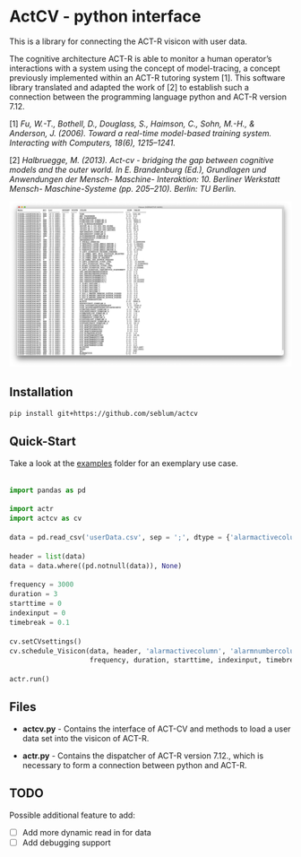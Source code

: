 # ActCV - python interface

This is a library for connecting the ACT-R visicon with user data.

The cognitive architecture ACT-R is able to monitor a human operator’s interactions with a system using the concept of model-tracing, a concept previously implemented within an ACT-R tutoring system [1]. This software library translated and adapted the work of [2] to establish such a connection between the programming language python and ACT-R version 7.12.

[1] <cite> Fu, W.-T., Bothell, D., Douglass, S., Haimson, C., Sohn, M.-H., & Anderson, J. (2006). Toward a real-time model-based training system. Interacting with Computers, 18(6), 1215–1241. </cite> 

[2] <cite> Halbruegge, M. (2013). Act-cv - bridging the gap between cognitive models and the outer world. In E. Brandenburg (Ed.), Grundlagen und Anwendungen der Mensch- Maschine- Interaktion: 10. Berliner Werkstatt Mensch- Maschine-Systeme (pp. 205–210). Berlin: TU Berlin. </cite> 

![Exemplary Visicon](visicon.png)


## Installation

```bash
pip install git+https://github.com/seblum/actcv
```


## Quick-Start

Take a look at the [examples](examples) folder for an exemplary use case.

```python

import pandas as pd

import actr
import actcv as cv

data = pd.read_csv('userData.csv', sep = ';', dtype = {'alarmactivecolumn' : float, 'alarmnumbercolumn' : float, 'timecolumn' : float})

header = list(data)
data = data.where((pd.notnull(data)), None)
       
frequency = 3000
duration = 3
starttime = 0
indexinput = 0
timebreak = 0.1

cv.setCVsettings()
cv.schedule_Visicon(data, header, 'alarmactivecolumn', 'alarmnumbercolumn', 'timecolumn', 
					frequency, duration, starttime, indexinput, timebreak)

actr.run()

```

## Files

- **actcv.py** - Contains the interface of ACT-CV and methods to load a user data set into the visicon of ACT-R.

- **actr.py** - Contains the dispatcher of ACT-R version 7.12., which is necessary to form a connection between python and ACT-R.



## TODO
Possible additional feature to add:

- [ ] Add more dynamic read in for data
- [ ] Add debugging support 

